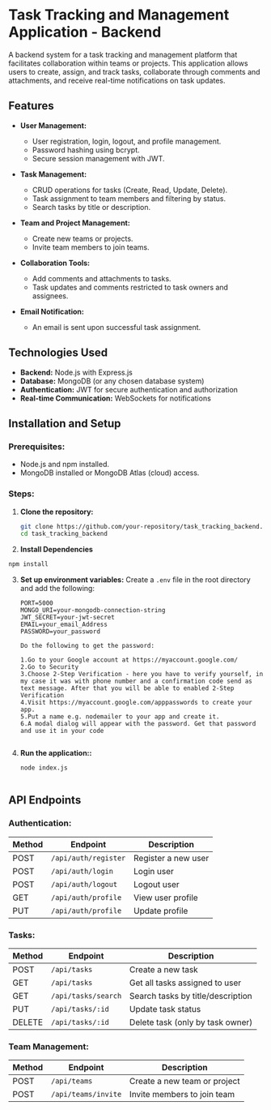 # Task Tracking and Management Application - Backend

A backend system for a task tracking and management platform that facilitates collaboration within teams or projects. This application allows users to create, assign, and track tasks, collaborate through comments and attachments, and receive real-time notifications on task updates.

## Features

- **User Management:**
  - User registration, login, logout, and profile management.
  - Password hashing using bcrypt.
  - Secure session management with JWT.

- **Task Management:**
  - CRUD operations for tasks (Create, Read, Update, Delete).
  - Task assignment to team members and filtering by status.
  - Search tasks by title or description.

- **Team and Project Management:**
  - Create new teams or projects.
  - Invite team members to join teams.

- **Collaboration Tools:**
  - Add comments and attachments to tasks.
  - Task updates and comments restricted to task owners and assignees.

- **Email Notification:**
  - An email is sent upon successful task assignment.


## Technologies Used

- **Backend:** Node.js with Express.js  
- **Database:** MongoDB (or any chosen database system)  
- **Authentication:** JWT for secure authentication and authorization  
- **Real-time Communication:** WebSockets for notifications  

## Installation and Setup

### Prerequisites:
- Node.js and npm installed.
- MongoDB installed or MongoDB Atlas (cloud) access.

### Steps:
1. **Clone the repository:**
   ```bash
   git clone https://github.com/your-repository/task_tracking_backend.git
   cd task_tracking_backend

2. **Install Dependencies**
  ```bash
  npm install
  ```



3. **Set up environment variables:**
    Create a `.env` file in the root directory and add the following:

    ```plaintext
    PORT=5000
    MONGO_URI=your-mongodb-connection-string
    JWT_SECRET=your-jwt-secret
    EMAIL=your_email_Address
    PASSWORD=your_password

    Do the following to get the password:

    1.Go to your Google account at https://myaccount.google.com/
    2.Go to Security
    3.Choose 2-Step Verification - here you have to verify yourself, in my case it was with phone number and a confirmation code send as text message. After that you will be able to enabled 2-Step Verification
    4.Visit https://myaccount.google.com/apppasswords to create your app.
    5.Put a name e.g. nodemailer to your app and create it.
    6.A modal dialog will appear with the password. Get that password and use it in your code


3. **Run the application::**
    ```bash
    node index.js



## API Endpoints

### **Authentication:**
| Method | Endpoint            | Description            |
|--------|---------------------|------------------------|
| POST   | `/api/auth/register` | Register a new user    |
| POST   | `/api/auth/login`    | Login user             |
| POST   | `/api/auth/logout`   | Logout user            |
| GET    | `/api/auth/profile`  | View user profile      |
| PUT    | `/api/auth/profile`  | Update profile         |

### **Tasks:**
| Method | Endpoint            | Description                         |
|--------|---------------------|-------------------------------------|
| POST   | `/api/tasks`        | Create a new task                   |
| GET    | `/api/tasks`        | Get all tasks assigned to user      |
| GET    | `/api/tasks/search` | Search tasks by title/description   |
| PUT    | `/api/tasks/:id`    | Update task status                  |
| DELETE | `/api/tasks/:id`    | Delete task (only by task owner)    |

### **Team Management:**
| Method | Endpoint            | Description                     |
|--------|---------------------|---------------------------------|
| POST   | `/api/teams`        | Create a new team or project    |
| POST   | `/api/teams/invite` | Invite members to join team     |





